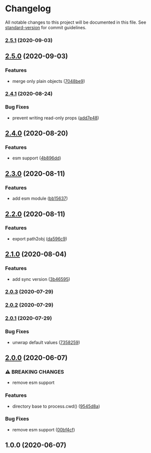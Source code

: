 # Changelog

All notable changes to this project will be documented in this file. See [standard-version](https://github.com/conventional-changelog/standard-version) for commit guidelines.

### [2.5.1](https://github.com/devtin/js-dir-into-json/compare/v2.5.0...v2.5.1) (2020-09-03)

## [2.5.0](https://github.com/devtin/js-dir-into-json/compare/v2.4.1...v2.5.0) (2020-09-03)


### Features

* merge only plain objects ([7048be9](https://github.com/devtin/js-dir-into-json/commit/7048be985ed3d531366f11cb27f865e90c794b1d))

### [2.4.1](https://github.com/devtin/js-dir-into-json/compare/v2.4.0...v2.4.1) (2020-08-24)


### Bug Fixes

* prevent writing read-only props ([add7e48](https://github.com/devtin/js-dir-into-json/commit/add7e4829b4a8ed8b86586474f849b72ee8e8a2c))

## [2.4.0](https://github.com/devtin/js-dir-into-json/compare/v2.3.0...v2.4.0) (2020-08-20)


### Features

* esm support ([4b896dd](https://github.com/devtin/js-dir-into-json/commit/4b896ddbc5df1d50bb7d9f645150e4eef2100bba))

## [2.3.0](https://github.com/devtin/js-dir-into-json/compare/v2.2.0...v2.3.0) (2020-08-11)


### Features

* add esm module ([bb15637](https://github.com/devtin/js-dir-into-json/commit/bb156373b3898fa59351db27f738f9167aef048c))

## [2.2.0](https://github.com/devtin/js-dir-into-json/compare/v2.1.0...v2.2.0) (2020-08-11)


### Features

* export path2obj ([da596c9](https://github.com/devtin/js-dir-into-json/commit/da596c90bb083bfa60ab5b5b8d9c60640bcbf297))

## [2.1.0](https://github.com/devtin/js-dir-into-json/compare/v2.0.3...v2.1.0) (2020-08-04)


### Features

* add sync version ([3b46595](https://github.com/devtin/js-dir-into-json/commit/3b46595f0c25f1bec0b675bb0d43ccc871d71f64))

### [2.0.3](https://github.com/devtin/js-dir-into-json/compare/v2.0.2...v2.0.3) (2020-07-29)

### [2.0.2](https://github.com/devtin/js-dir-into-json/compare/v2.0.1...v2.0.2) (2020-07-29)

### [2.0.1](https://github.com/devtin/js-dir-into-json/compare/v2.0.0...v2.0.1) (2020-07-29)


### Bug Fixes

* unwrap default values ([7358259](https://github.com/devtin/js-dir-into-json/commit/7358259d76ce75732cd86f9a42d9a12c1a7f6dbc))

## [2.0.0](https://github.com/devtin/js-dir-into-json/compare/v1.0.0...v2.0.0) (2020-06-07)


### ⚠ BREAKING CHANGES

* remove esm support

### Features

* directory base to process.cwd() ([9545d8a](https://github.com/devtin/js-dir-into-json/commit/9545d8a07e0cd2cea0cd34e5fbcc1b431c453477))


### Bug Fixes

* remove esm support ([00bf4cf](https://github.com/devtin/js-dir-into-json/commit/00bf4cf7d842f31bed4eb0626ea7970aa844e654))

## 1.0.0 (2020-06-07)
